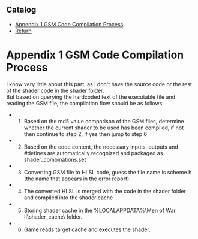 ## Catalog
*  [Appendix 1 GSM Code Compilation Process](#appendix-1-gsm-code-compilation-process)
*  [Return](./menu.md)

# Appendix 1 GSM Code Compilation Process
I know very little about this part, as I don't have the source code or the rest of the shader code in the shader folder.  
But based on querying the hardcoded text of the executable file and reading the GSM file, the compilation flow should be as follows:  
* 1. Based on the md5 value comparison of the GSM files, determine whether the current shader to be used has been compiled, if not then continue to step 2, if yes then jump to step 6
* 2. Based on the code content, the necessary inputs, outputs and #defines are automatically recognized and packaged as shader_combinations.set
* 3. Converting GSM file to HLSL code, guess the file name is scheme.h (the name that appears in the error report)
* 4. The converted HLSL is merged with the code in the shader folder and compiled into the shader cache
* 5. Storing shader cache in the %LOCALAPPDATA%\Men of War II\shader_cache\ folder.
* 6. Game reads target cache and executes the shader.